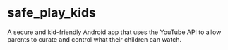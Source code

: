 # safe_play_kids
A secure and kid-friendly Android app that uses the YouTube API to allow parents to curate and control what their children can watch.
